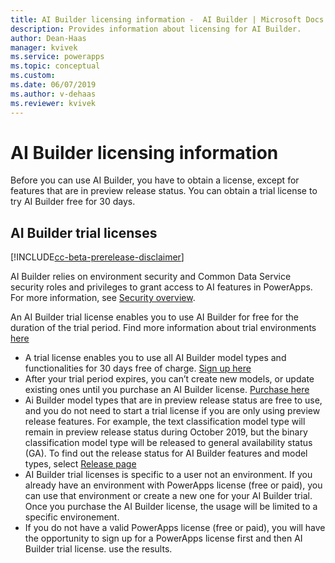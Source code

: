 ```yaml
---
title: AI Builder licensing information -  AI Builder | Microsoft Docs
description: Provides information about licensing for AI Builder. 
author: Dean-Haas
manager: kvivek
ms.service: powerapps
ms.topic: conceptual
ms.custom: 
ms.date: 06/07/2019
ms.author: v-dehaas
ms.reviewer: kvivek
---
```


# AI Builder licensing information

Before you can use AI Builder, you have to obtain a license, except for features that are in preview release status. You can obtain a trial license to try AI Builder free for 30 days. 

## AI Builder trial licenses

[!INCLUDE[cc-beta-prerelease-disclaimer](./includes/cc-beta-prerelease-disclaimer.md)]

AI Builder relies on environment security and Common Data Service security roles and privileges to grant access to AI features in PowerApps. For more information, see [Security overview](/power-platform/admin/wp-security).

An AI Builder trial license enables you to use  AI Builder for free for the duration of the trial period. Find more information about trial environments [here](https://docs.microsoft.com/en-us/power-platform/admin/trial-environments) 

- A trial license enables you to use all AI Builder model types and functionalities for 30 days free of charge. [Sign up here](Sign-up-link-when-available) 
- After your trial period expires, you can’t create new models, or update existing ones until you purchase an AI Builder license. [Purchase here](Purchase-link-when-available) 
- Ai Builder model types that are in preview release status  are free to use, and you do not need to start a trial license if you are only using preview release features.     For example, the text classification model type will remain in preview release status during October 2019, but the binary classification model type will be released to general availability status (GA). To find out the release status for AI Builder features and model types,  select [Release page](LINK)
- AI Builder trial licenses is specific to a user not an environment. If you already have an environment with PowerApps license (free or paid), you can use that environment or create a new one for your AI Builder trial. Once you purchase the AI Builder license, the usage will be limited to a specific environement. 
- If you do not have a valid PowerApps license (free or paid), you will have the opportunity to sign up for a PowerApps license first and then AI Builder trial license. 
use the results.
